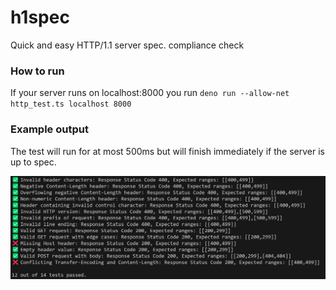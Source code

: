 # h1spec
Quick and easy HTTP/1.1 server spec. compliance check

### How to run
If your server runs on localhost:8000 you run `deno run --allow-net http_test.ts localhost 8000`

### Example output
The test will run for at most 500ms but will finish immediately if the server is up to spec.

![](example.png)
